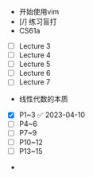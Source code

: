 - 开始使用vim
- [/] 练习盲打
- CS61a
- [ ] Lecture 3
- [ ] Lecture 4
- [ ] Lecture 5
- [ ] Lecture 6
- [ ] Lecture 7
- 线性代数的本质
- [x] P1~3 ✅ 2023-04-10
- [ ] P4~6
- [ ] P7~9
- [ ] P10~12
- [ ] P13~15
-  
